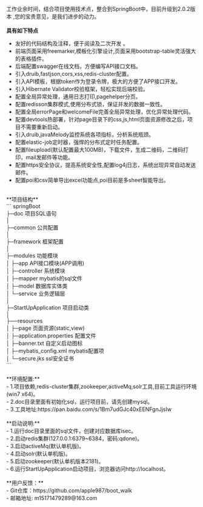 ﻿工作业余时间，结合项目使用技术点，整合到SpringBoot中，目前升级到2.0.2版本 ,您的宝贵意见，是我们进步的动力。<br>
 <br> 
**具有如下特点**   
- 友好的代码结构及注释，便于阅读及二次开发 。<br>
- 前端页面采用freemarker,模板化引擎设计,页面采用bootstrap-table灵活强大的表格插件。<br>
- 后端配置swagger在线文档，方便编写API接口文档。 <br>
- 引入druib,fastjson,cors,xss,redis-cluster配置。<br>
- 引入API模板，根据token作为登录令牌，极大的方便了APP接口开发。<br>
- 引入Hibernate Validator校验框架，轻松实现后端校验。<br>
- 配置全局异常处理，通用日志打印,pagehelper分页。<br>
- 配置redisson集群模式,使用分布式锁，保证并发的数据一致性。<br>
- 配置全局errorPage和welcomeFile完善全局异常处理，优化异常处理代码。<br>
- 配置devtools热部署，针对page目录下的css,js,html页面资源修改之后，项目不需要重新启动。<br>
- 引入druib,javaMelody监控系统各项指标，分析系统瓶颈。<br>
- 配置elastic-job定时器，强悍的分布式定时任务配置。<br>
- 配置fileupload(默认配置最大100MB)，下载文件，生成二维码，二维码打印，mail发邮件等功能。<br>
- 配置https安全协议，提高系统安全性,配置log4j日志，系统出现异常自动发送邮件。<br>
- 配置poi和csv简单导出excel功能点,poi目前是多sheet智能导出。<br>
 <br> 
**项目结构** <br>
```
springBoot<br>
├─doc  项目SQL语句<br>
│ <br>
├─common 公共配置<br>
│ <br>
├─framework 框架配置<br>
│ <br>
├─modules 功能模块<br>
│  ├─app API接口模块(APP调用)<br>
│  ├─controller 系统模块<br>
│  ├─mapper  mybatis的sql文件<br>
│  ├─model   数据库实体类<br>
│  └─service 业务逻辑层<br>
│ <br>
├─StartUpApplication 项目启动类<br>
│  <br>
├──resources <br>
│  ├─page 页面资源(static,view)<br>
│  ├─application.properties 配置文件<br>
│  ├─banner.txt  自定义启动图标<br>
│  ├─mybatis_config.xml mybatis配置项<br>
│  └─secure.jks  ssl安全证书<br>
```
<br> 
<br> 
 **环境配置:**<br>
- 1.项目依赖,redis-cluster集群,zookeeper,activeMq,solr工具,目前工具运行环境(win7 x64)。<br>
- 2.doc目录里面有初始化sql，运行项目前，请先创建mysql。<br>
- 3.工具地址:https://pan.baidu.com/s/1Bm7udGJc40xEENFgnJjsIw
<br> 
<br> 	 
 **启动说明:**<br>
- 1.运行doc目录里面的sql文件，创建对应数据库isec。<br>
- 2.启动redis集群(127.0.0.1:6379~6384，密码:qdone)。<br>
- 3.启动activeMq(默认单机版)。<br>
- 4.启动solr(默认单机版)。<br>
- 5.启动zookeeper(默认单机版本2181)。<br>
- 6.运行StartUpApplication启动项目，浏览器访问http://localhost。<br>
 <br> 	
 **用户反馈：**<br>
- Git仓库：https://github.com/apple987/boot_walk <br>
-  邮箱地址: m15171479289@163.com <br>
		
		

        